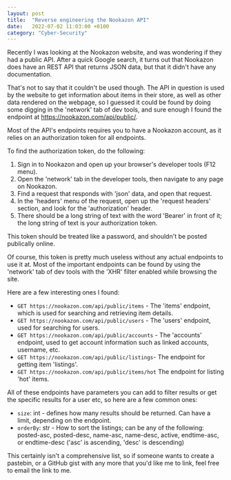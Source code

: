 ```yaml
---
layout: post
title:  "Reverse engineering the Nookazon API"
date:   2022-07-02 11:03:00 +0100
category: "Cyber-Security"
---
```


Recently I was looking at the Nookazon website, and was wondering if they had a public API. After a quick Google search, it turns out that Nookazon does have an REST API that returns JSON data, but that it didn't have any documentation.

That's not to say that it couldn't be used though. The API in question is used by the website to get information about items in their store, as well as other data rendered on the webpage, so I guessed it could be found by doing some digging in the 'network' tab of dev tools, and sure enough I found the endpoint at https://nookazon.com/api/public/.

Most of the API's endpoints requires you to have a Nookazon account, as it relies on an authorization token for all endpoints.

To find the authorization token, do the following:
1. Sign in to Nookazon and open up your browser's developer tools (F12 menu).
2. Open the 'network' tab in the developer tools, then navigate to any page on Nookazon.
3. Find a request that responds with 'json' data, and open that request.
4. In the 'headers' menu of the request, open up the 'request headers' section, and look for the 'authorization' header.
5. There should be a long string of text with the word 'Bearer' in front of it; the long string of text is your authorization token.

This token should be treated like a password, and shouldn't be posted publically online.

Of course, this token is pretty much useless without any actual endpoints to use it at. Most of the important endpoints can be found by using the 'network' tab of dev tools with the 'XHR' filter enabled while browsing the site.

Here are a few interesting ones I found:

- `GET https://nookazon.com/api/public/items` - The 'items' endpoint, which is used for searching and retrieving item details.
- `GET https://nookazon.com/api/public/users` - The 'users' endpoint, used for searching for users.
- `GET https://nookazon.com/api/public/accounts` - The 'accounts' endpoint, used to get account information such as linked accounts, username, etc.
- `GET https://nookazon.com/api/public/listings`- The endpoint for getting item 'listings'.
- `GET https://nookazon.com/api/public/items/hot` The endpoint for listing 'hot' items.

All of these endpoints have parameters you can add to filter results or get the specific results for a user etc, so here are a few common ones:

- `size`: int - defines how many results should be returned. Can have a limit, depending on the endpoint.
- `orderBy`: str - How to sort the listings; can be any of the following:  
posted-asc, posted-desc, name-asc, name-desc, active, endtime-asc, or endtime-desc ('asc' is ascending, 'desc' is descending)

This certainly isn't a comprehensive list, so if someone wants to create a pastebin, or a GitHub gist with any more that you'd like me to link, feel free to email the link to me.